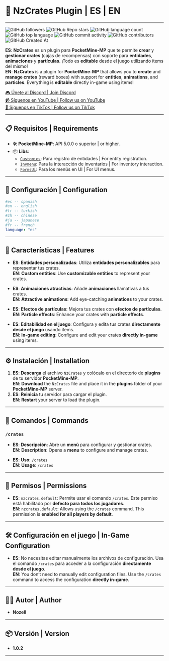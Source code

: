 # 🎁 NzCrates Plugin | **ES** | **EN**

---

![GitHub followers](https://img.shields.io/github/followers/imjustnozell) ![GitHub Repo stars](https://img.shields.io/github/stars/imjustnozell/nzcrates) ![GitHub language count](https://img.shields.io/github/languages/count/imjustnozell/nzcrates)
![GitHub top language](https://img.shields.io/github/languages/top/imjustnozell/nzcrates)
![GitHub commit activity](https://img.shields.io/github/commit-activity/t/imjustnozell/nzcrates)
![GitHub contributors](https://img.shields.io/github/contributors/imjustnozell/nzcrates)
![GitHub Created At](https://img.shields.io/github/created-at/imjustnozell/nzcrates)

**ES**: **NzCrates** es un plugin para **PocketMine-MP** que te permite **crear** y **gestionar crates** (cajas de recompensas) con soporte para **entidades**, **animaciones** y **partículas**. ¡Todo es **editable** desde el juego utilizando ítems del mismo!  
**EN**: **NzCrates** is a plugin for **PocketMine-MP** that allows you to **create** and **manage crates** (reward boxes) with support for **entities**, **animations**, and **particles**. Everything is **editable** directly in-game using items!

[🎮 Únete al Discord | Join Discord](https://discord.gg/NvxR2SCyQY)  
[📹 Síguenos en YouTube | Follow us on YouTube](https://www.youtube.com/@Nozell)  
[🎵 Síguenos en TikTok | Follow us on TikTok](https://www.tiktok.com/@imjustnozell)

---

## 📋 Requisitos | **Requirements**

- 🛠️ **PocketMine-MP**: API 5.0.0 o superior | or higher.
- 📦 **Libs**:
  - [`Customies`](https://github.com/CustomiesDevs/Customies): Para registro de entidades | For entity registration.
  - [`Invmenu`](https://github.com/Muqsit/InvMenu): Para la interacción de inventarios | For inventory interaction.
  - [`FormsUi`](https://github.com/ImJustNozell/FormsUI): Para los menús en UI | For UI menus.

---

## 💾 Configuración | **Configuration**

```yaml
#es -- spanish
#en -- english
#tr -- turkish
#zh -- chinese
#ja -- japanese
#fr -- french
language: "es"
```

---

## 🌟 Características | **Features**

- **ES**: **Entidades personalizadas**: Utiliza **entidades personalizables** para representar tus crates.  
  **EN**: **Custom entities**: Use **customizable entities** to represent your crates.

- **ES**: **Animaciones atractivas**: Añade **animaciones** llamativas a tus crates.  
  **EN**: **Attractive animations**: Add eye-catching **animations** to your crates.

- **ES**: **Efectos de partículas**: Mejora tus crates con **efectos de partículas**.  
  **EN**: **Particle effects**: Enhance your crates with **particle effects**.

- **ES**: **Editabilidad en el juego**: Configura y edita tus crates **directamente desde el juego** usando ítems.  
  **EN**: **In-game editing**: Configure and edit your crates **directly in-game** using items.

---

## ⚙️ Instalación | **Installation**

1. **ES**: **Descarga** el archivo `NzCrates` y colócalo en el directorio de **plugins** de tu servidor **PocketMine-MP**.  
   **EN**: **Download** the `NzCrates` file and place it in the **plugins** folder of your **PocketMine-MP** server.
2. **ES**: **Reinicia** tu servidor para cargar el plugin.  
   **EN**: **Restart** your server to load the plugin.

---

## 📜 Comandos | **Commands**

### `/crates`

- **ES**: **Descripción**: Abre un **menú** para configurar y gestionar crates.  
  **EN**: **Description**: Opens a **menu** to configure and manage crates.

- **ES**: **Uso**: `/crates`  
  **EN**: **Usage**: `/crates`

---

## 🔑 Permisos | **Permissions**

- **ES**: `nzcrates.default`: Permite usar el comando `/crates`. Este permiso está habilitado por **defecto para todos los jugadores**.  
  **EN**: `nzcrates.default`: Allows using the `/crates` command. This permission is **enabled for all players by default**.

---

## 🛠️ Configuración en el juego | **In-Game Configuration**

- **ES**: No necesitas editar manualmente los archivos de configuración. Usa el comando `/crates` para acceder a la configuración **directamente desde el juego**.  
  **EN**: You don’t need to manually edit configuration files. Use the `/crates` command to access the configuration **directly in-game**.

---

## 👨‍💻 Autor | **Author**

- **Nozell**

---

## 📦 Versión | **Version**

- **1.0.2**

---
